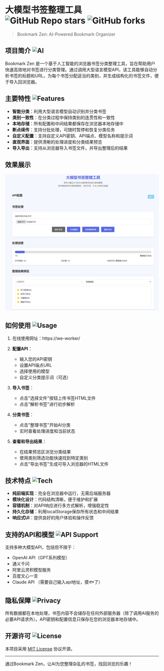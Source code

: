 # 大模型书签整理工具 ![GitHub Repo stars](https://img.shields.io/github/stars/we-worker/bookmark-Zen?style=social) ![GitHub forks](https://img.shields.io/github/forks/we-worker/bookmark-Zen?style=social)
> Bookmark Zen: AI-Powered Bookmark Organizer 

## 项目简介 ![AI](https://img.shields.io/badge/AI-Powered-blue)

Bookmark Zen 是一个基于人工智能的浏览器书签分类整理工具，旨在帮助用户快速高效地对书签进行分类管理。通过调用大型语言模型API，该工具能够自动分析书签的标题和URL，为每个书签分配适当的类别，并生成结构化的书签文件，便于导入回浏览器。

## 主要特性 ![Features](https://img.shields.io/badge/Main-Features-green)

- **智能分类**：利用大型语言模型自动识别并分类书签 
- **类别一致性**：在分类过程中保持类别的连贯性和一致性
- **本地存储**：所有配置和中间结果都保存在浏览器本地存储中
- **断点续传**：支持分批处理，可随时暂停和恢复分类任务 
- **自定义配置**：支持自定义API密钥、API端点、模型名称和提示词
- **直观界面**：提供清晰的处理进度和分类结果预览 
- **导入导出**：支持从浏览器导入书签文件，并导出整理后的结果

## 效果展示
![展示](./Doc/show.png)

## 如何使用 ![Usage](https://img.shields.io/badge/How-to-Use)

1. 在线使用网址：https://we-worker/
   
2. **配置API**：
   - 输入您的API密钥
   - 设置API端点URL
   - 选择使用的模型
   - 自定义分类提示词（可选）

3. **导入书签**：
   - 点击"选择文件"按钮上传书签HTML文件
   - 点击"解析书签"进行初步解析

4. **分类书签**：
   - 点击"整理书签"开始AI分类
   - 实时查看处理进度和当前状态

5. **查看和导出结果**：
   - 在结果预览区浏览分类结果
   - 使用类别筛选功能快速找到特定类别
   - 点击"导出书签"生成可导入浏览器的HTML文件

## 技术特点 ![Tech](https://img.shields.io/badge/Tech-Stack-orange)

- **纯前端实现**：完全在浏览器中运行，无需后端服务器 
- **模块化设计**：代码结构清晰，便于维护和扩展 
- **容错机制**：对API响应进行多方式解析，增强稳定性
- **持久化存储**：利用localStorage保存所有状态和中间结果 
- **响应式UI**：提供良好的用户体验和操作反馈

## 支持的API和模型 ![API Support](https://img.shields.io/badge/API-Support-blueviolet)

支持多种大模型API，包括但不限于：
- OpenAI API（GPT系列模型）
- 通义千问
- 阿里云灵积模型服务
- 百度文心一言
- Claude API
（需要自己输入api地址，摸🐟了）

## 隐私保障 ![Privacy](https://img.shields.io/badge/Privacy-Focused-red)

所有数据都在本地处理，书签内容不会储存在任何外部服务器（除了调用AI服务的必要API请求外）。API密钥和配置信息只保存在您的浏览器本地存储中。

## 开源许可 ![License](https://img.shields.io/badge/License-MIT-green)

本项目采用 [MIT License](https://opensource.org/licenses/MIT) 协议开源。

---

通过Bookmark Zen，让AI为您整理杂乱的书签，找回浏览的乐趣！